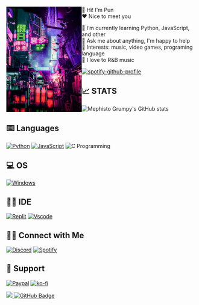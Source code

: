 <p float="left">
  <img src='asset/neon-town.jpg' width='200' height='280' align="left">
  <p float="center">

👋 Hi! I'm Pun <br>
❤ Nice to meet you

🌱 I’m currently learning Python, JavaScript, and other<br>
💬 Ask me about anything, I'm happy to help<br>
💜 Interests: music, video games, programing language<br>
🎵 I love to R&B music<br>

[![spotify-github-profile](https://spotify-github-profile.vercel.app/api/view?uid=t504rlopu4cif7rn4bpbopqde&cover_image=true&theme=novatorem&bar_color=53b14f&bar_color_cover=false)](https://spotify-github-profile.vercel.app/api/view?uid=t504rlopu4cif7rn4bpbopqde&redirect=true)

## 📈 STATS

![Mephisto Grumpy's GitHub stats](https://github-readme-stats.vercel.app/api?username=PunGrumpy&show_icons=true&theme=nightowl)

## ⌨️ Languages

[![Python](https://img.shields.io/badge/Python-14354c?style=for-the-badge&logo=python&logoColor=ffffff)](https://www.python.org/)
[![JavaScript](https://img.shields.io/badge/JavaScript-F7DF1E?style=for-the-badge&logo=javascript&logoColor=black)](https://www.javascript.com/)
![C Programming](https://img.shields.io/badge/C-00599C?style=for-the-badge&logo=c&logoColor=white)

## 💻 OS

[![Windows](https://img.shields.io/badge/Windows-0078D6?style=for-the-badge&logo=windows&logoColor=white)](https://www.microsoft.com/th-th/windows?r=1)

## 🧑‍💻 IDE

[![Replit](https://img.shields.io/badge/replit-000001?style=for-the-badge&logo=replit&logoColor=white)](https://replit.com/~)
[![Vscode](https://img.shields.io/badge/Visual_Studio_Code-0078D4?style=for-the-badge&logo=visual%20studio%20code&logoColor=white)](https://code.visualstudio.com/)

## 🤝🏻 Connect with Me

[![Discord](https://img.shields.io/badge/Discord-5865F2?style=for-the-badge&logo=discord&logoColor=white)](https://discordapp.com/users/353899973252874260)
[![Spotify](https://img.shields.io/badge/Spotify-1ED760?&style=for-the-badge&logo=spotify&logoColor=white)](https://open.spotify.com/user/t504rlopu4cif7rn4bpbopqde)

## 🎁 Support

[![Paypal](https://img.shields.io/badge/PayPal-00457C?style=for-the-badge&logo=paypal&logoColor=white)](nopakron41310@gmail.com)
[![ko-fi](https://img.shields.io/badge/Ko--fi-F16061?style=for-the-badge&logo=ko-fi&logoColor=white)](https://ko-fi.com/pungrumpy)

  <a href="https://github.com/PunGrumpy">
    <img src="https://komarev.com/ghpvc/?username=PunGrumpy">
</a>
<a href="https://github.com/PunGrumpy?tab=followers"><img src="https://img.shields.io/github/followers/PunGrumpy?label=Followers&style=social" alt="GitHub Badge"></a>
</p>
